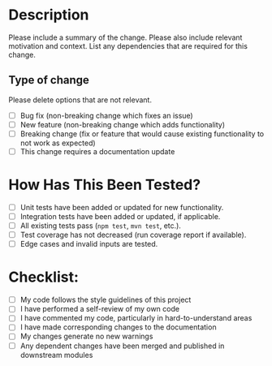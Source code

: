 # Description

Please include a summary of the change. Please also include relevant motivation and context. List any dependencies that are required for this change.

## Type of change

Please delete options that are not relevant.

- [ ] Bug fix (non-breaking change which fixes an issue)
- [ ] New feature (non-breaking change which adds functionality)
- [ ] Breaking change (fix or feature that would cause existing functionality to not work as expected)
- [ ] This change requires a documentation update

# How Has This Been Tested?

- [ ] Unit tests have been added or updated for new functionality.
- [ ] Integration tests have been added or updated, if applicable.
- [ ] All existing tests pass (`npm test`, `mvn test`, etc.).
- [ ] Test coverage has not decreased (run coverage report if available).
- [ ] Edge cases and invalid inputs are tested.

# Checklist:

- [ ] My code follows the style guidelines of this project
- [ ] I have performed a self-review of my own code
- [ ] I have commented my code, particularly in hard-to-understand areas
- [ ] I have made corresponding changes to the documentation
- [ ] My changes generate no new warnings
- [ ] Any dependent changes have been merged and published in downstream modules
